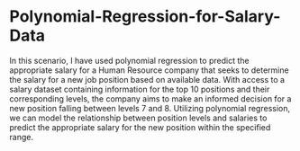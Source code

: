 # Polynomial-Regression-for-Salary-Data
In this scenario, I have used polynomial regression to predict the appropriate salary for a Human Resource company that seeks to determine the salary for a new job position based on available data. With access to a salary dataset containing information for the top 10 positions and their corresponding levels, the company aims to make an informed decision for a new position falling between levels 7 and 8. Utilizing polynomial regression, we can model the relationship between position levels and salaries to predict the appropriate salary for the new position within the specified range.
